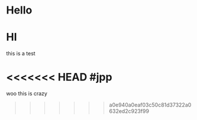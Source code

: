 # Hello

# HI

this is a test


<<<<<<< HEAD
#jpp
=======
woo this is crazy
>>>>>>> a0e940a0eaf03c50c81d37322a0632ed2c923f99
